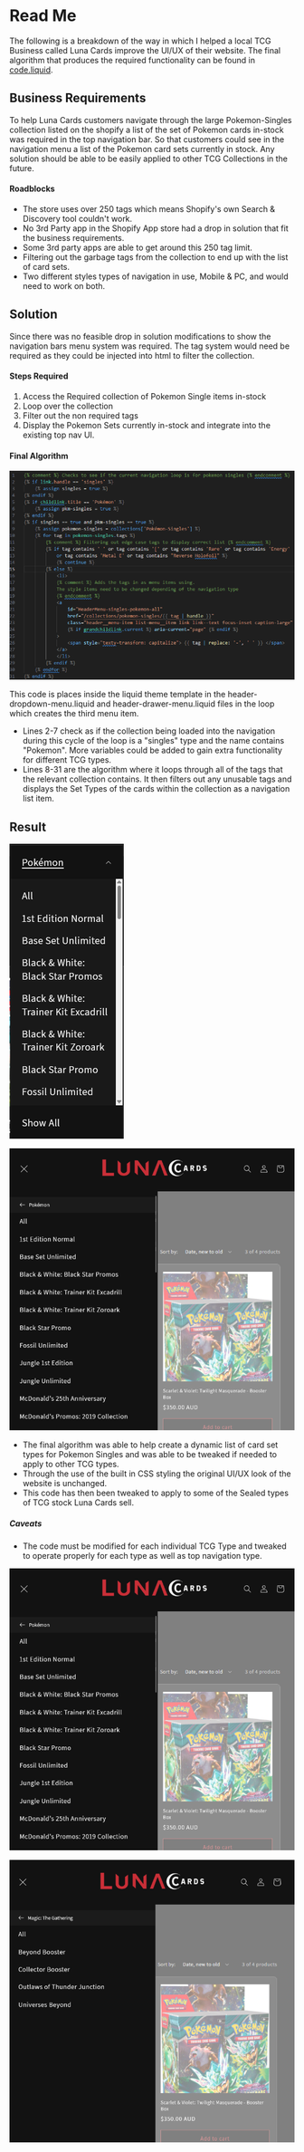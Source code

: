 # Read Me
The following is a breakdown of the way in which I helped a local TCG Business called Luna Cards improve the UI/UX of their website. The final algorithm that produces the required functionality can be found in [code.liquid](./code.liquid).

## Business Requirements 
To help Luna Cards customers navigate through the large Pokemon-Singles collection listed on the shopify a list of the set of Pokemon cards in-stock was required in the top navigation bar. So that customers could see in the navigation menu a list of the Pokemon card sets currently in stock. Any solution should be able to be easily applied to other TCG Collections in the future.

#### Roadblocks
- The store uses over 250 tags which means Shopify's own Search & Discovery tool 
couldn't work.
- No 3rd Party app in the Shopify App store had a drop in solution that fit the business requirements.
- Some 3rd party apps are able to get around this 250 tag limit.
- Filtering out the garbage tags from the collection to end up with the list of card sets.
- Two different styles types of navigation in use, Mobile & PC, and would need to work on both.

## Solution
Since there was no feasible drop in solution modifications to show the navigation bars menu system was required. The tag system would need be required as they could be injected into html to filter the collection.

#### Steps Required
1. Access the Required collection of Pokemon Single items in-stock
2. Loop over the collection
3. Filter out the non required tags
4. Display the Pokemon Sets currently in-stock and integrate into the existing top nav UI.

#### Final Algorithm
![Image of Final Algorithm](./code.png)

This code is places inside the liquid theme template in the header-dropdown-menu.liquid and header-drawer-menu.liquid files in the loop which creates the third menu item.
- Lines 2-7 check as if the collection being loaded into the navigation during this cycle of the loop is a "singles" type and the name contains "Pokemon". More variables could be added to gain extra functionality for different TCG types.
- Lines 8-31 are the algorithm where it loops through all of the tags that the relevant collection contains. It then filters out any unusable tags and displays the Set Types of the cards within the collection as a navigation list item.

## Result
![Example of Dynamic Dropdown NaV List 1](./menu-example1.png)

![Example of Dynamic Drawer Nav List 1](./menu-example3.png)

- The final algorithm was able to help create a dynamic list of card set types for Pokemon Singles and was able to be tweaked if needed to apply to other TCG types. 
- Through the use of the built in CSS styling the original UI/UX look of the website is unchanged.
- This code has then been tweaked to apply to some of the Sealed types of TCG stock Luna Cards sell.

##### Caveats
- The code must be modified for each individual TCG Type and tweaked to operate properly for each type as well as top navigation type.

![Example of Dynamic Dropdown NaV List 2](./menu-example3.png)

![Example of Dynamic Drawer Nav List 2](./menu-example4.png)